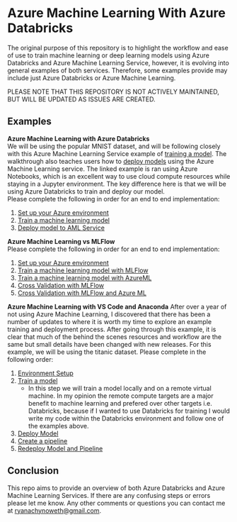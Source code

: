 # Azure Machine Learning With Azure Databricks

The original purpose of this repository is to highlight the workflow and ease of use to train machine learning or deep learning models using Azure Databricks and Azure Machine Learning Service, however, it is evolving into general examples of both services. Therefore, some examples provide may include just Azure Databricks or Azure Machine Learning.  

PLEASE NOTE THAT THIS REPOSITORY IS NOT ACTIVELY MAINTAINED, BUT WILL BE UPDATED AS ISSUES ARE CREATED.  


## Examples

**Azure Machine Learning with Azure Databricks**  
We will be using the popular MNIST dataset, and will be following closely with this Azure Machine Learning Service example of [training a model](https://github.com/Azure/MachineLearningNotebooks/blob/master/tutorials/img-classification-part1-training.ipynb). The walkthrough also teaches users how to [deploy models](https://github.com/Azure/MachineLearningNotebooks/blob/fb6a73a7906bcde374887c8fafbce7ae290db435/tutorials/img-classification-part2-deploy.ipynb) using the Azure Machine Learning service. The linked example is ran using Azure Notebooks, which is an excellent way to use cloud compute resources while staying in a Jupyter environment. The key difference here is that we will be using Azure Databricks to train and deploy our model.   
Please complete the following in order for an end to end implementation:  
1. [Set up your Azure environment](./AzureMLWithAzureDatabricks/walkthrough/01_SetUpAzureEnvironment.md)
1. [Train a machine learning model](./AzureMLWithAzureDatabricks/walkthrough/02_TrainModel.md)
1. [Deploy model to AML Service](./AzureMLWithAzureDatabricks/walkthrough/03_DeployModel.md)

**Azure Machine Learning vs MLFlow**  
Please complete the following in order for an end to end implementation:  
1. [Set up your Azure environment](./AzureMLvsMLFlow/Docs/00_SetUpAzureEnvironment.md)
1. [Train a machine learning model with MLFlow](./AzureMLvsMLFlow/Docs/01_TrainWithMLFlow.md)
1. [Train a machine learning model with AzureML](./AzureMLvsMLFlow/Docs/02_TrainWithAzureML.md)
1. [Cross Validation with MLFlow](./AzureMLvsMLFlow/Docs/03_CrossValidation.md)
1. [Cross Validation with MLFlow and Azure ML](./AzureMLvsMLFlow/Docs/04_TrainWithBoth.md)


**Azure Machine Learning with VS Code and Anaconda**
After over a year of not using Azure Machine Learning, I discovered that there has been a number of updates to where it is worth my time to explore an example training and deployment process. After going through this example, it is clear that much of the behind the scenes resources and workflow are the same but small details have been changed with new releases. For this example, we will be using the titanic dataset. Please complete in the following order: 
1. [Environment Setup](AzureMLDeployment/Docs/01_EnvironmentSetup.md) 
1. [Train a model](AzureMLDeployment/Docs/02_TrainModel.md)
    - In this step we will train a model locally and on a remote virtual machine. In my opinion the remote compute targets are a major benefit to machine learning and prefered over other targets i.e. Databricks, because if I wanted to use Databricks for training I would write my code within the Databricks environment and follow one of the examples above. 
1. [Deploy Model](AzureMLDeployment/Docs/03_DeployModel.md)
1. [Create a pipeline](AzureMLDeployment/Docs/04_CreatePipeline.md)
1. [Redeploy Model and Pipeline](AzureMLDeployment/Docs/04_CreatePipeline.md)


## Conclusion
This repo aims to provide an overview of both Azure Databricks and Azure Machine Learning Services. If there are any confusing steps or errors please let me know. Any other comments or questions you can contact me at ryanachynoweth@gmail.com.
